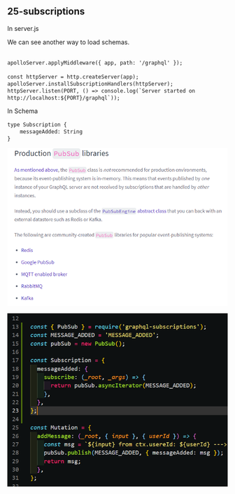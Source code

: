 ## 25-subscriptions

In server.js

We can see another way to load schemas.

```

apolloServer.applyMiddleware({ app, path: '/graphql' });

const httpServer = http.createServer(app);
apolloServer.installSubscriptionHandlers(httpServer);
httpServer.listen(PORT, () => console.log(`Server started on http://localhost:${PORT}/graphql`));
```

In Schema

```
type Subscription {
	messageAdded: String
}
```

![gql](/_images/25-pub-sub.png)

![gql](/_images/25-subscriptions-resolver.png)

